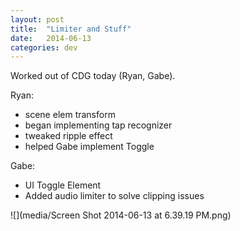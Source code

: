 ```yaml
---
layout: post
title:  "Limiter and Stuff"
date:   2014-06-13
categories: dev
---
```


Worked out of CDG today (Ryan, Gabe).

Ryan:

- scene elem transform 
- began implementing tap recognizer
- tweaked ripple effect
- helped Gabe implement Toggle

Gabe:

- UI Toggle Element
- Added audio limiter to solve clipping issues


![](media/Screen Shot 2014-06-13 at 6.39.19 PM.png)
